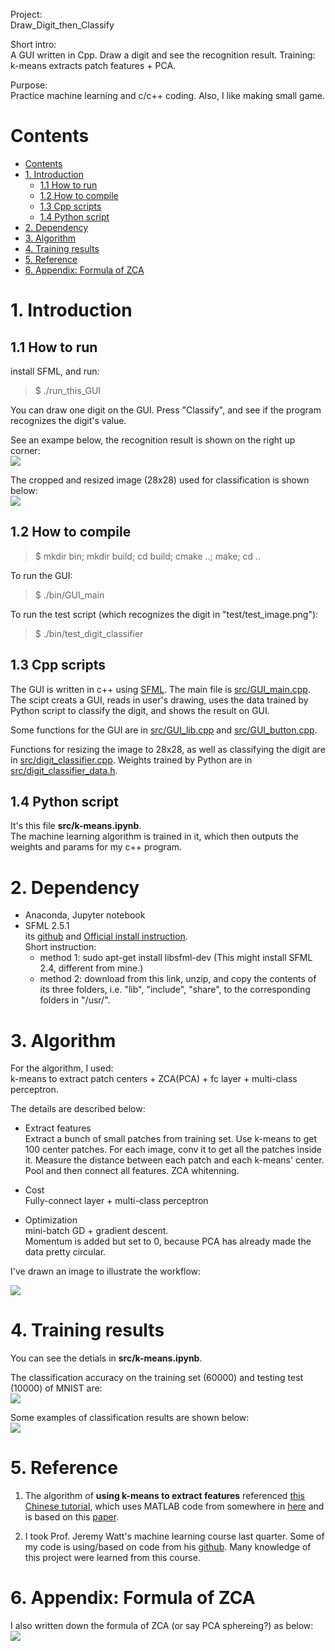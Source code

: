 
Project:   
Draw_Digit_then_Classify

Short intro:  
A GUI written in Cpp. Draw a digit and see the recognition result. Training: k-means extracts patch features + PCA.

Purpose:  
Practice machine learning and c/c++ coding. Also, I like making small game.

# Contents
- [Contents](#contents)
- [1. Introduction](#1-introduction)
  - [1.1 How to run](#11-how-to-run)
  - [1.2 How to compile](#12-how-to-compile)
  - [1.3 Cpp scripts](#13-cpp-scripts)
  - [1.4 Python script](#14-python-script)
- [2. Dependency](#2-dependency)
- [3. Algorithm](#3-algorithm)
- [4. Training results](#4-training-results)
- [5. Reference](#5-reference)
- [6. Appendix: Formula of ZCA](#6-appendix-formula-of-zca)

# 1. Introduction   
## 1.1 How to run
install SFML, and run:
> $ ./run_this_GUI

You can draw one digit on the GUI. Press "Classify", and see if the program recognizes the digit's value. 

See an exampe below, the recognition result is shown on the right up corner:   
![](test/test_image.png)

The cropped and resized image (28x28) used for classification is shown below:  
![](doc/test_image_resized.png)

## 1.2 How to compile  
> $ mkdir bin; mkdir build; cd build; cmake ..; make; cd ..

To run the GUI:  
> $ ./bin/GUI_main

To run the test script (which recognizes the digit in "test/test_image.png"):  
> $ ./bin/test_digit_classifier

## 1.3 Cpp scripts
The GUI is written in c++ using [SFML](https://www.sfml-dev.org/). The main file is [src/GUI_main.cpp](src/GUI_main.cpp).  
The scipt creats a GUI, reads in user's drawing, uses the data trained by Python script to classify the digit, and shows the result on GUI. 

Some functions for the GUI are in [src/GUI_lib.cpp](src/GUI_lib.cpp) and [src/GUI_button.cpp](src/GUI_button.cpp).

Functions for resizing the image to 28x28, as well as classifying the digit are in [src/digit_classifier.cpp](src/digit_classifier.cpp). Weights trained by Python are in [src/digit_classifier_data.h](src/digit_classifier_data.h).

## 1.4 Python script
It's this file **src/k-means.ipynb**.  
The machine learning algorithm is trained in it, which then outputs the weights and params for my c++ program.

# 2. Dependency
* Anaconda, Jupyter notebook
* SFML 2.5.1  
its [github](https://github.com/SFML/SFML) and [Official install instruction](https://www.sfml-dev.org/tutorials/2.5/start-linux.php).  
Short instruction:
  * method 1: sudo apt-get install libsfml-dev (This might install SFML 2.4, different from mine.)
  * method 2: download from this link, unzip, and copy the contents of its three folders, i.e. "lib", "include", "share", to the corresponding folders in "/usr/".
  

# 3. Algorithm

For the algorithm, I used:  
k-means to extract patch centers + ZCA(PCA) + fc layer + multi-class perceptron. 

The details are described below:

* Extract features  
Extract a bunch of small patches from training set. Use k-means to get 100 center patches. For each image, conv it to get all the patches inside it. Measure the distance between each patch and each k-means' center. Pool and then connect all features. ZCA whitenning. 

* Cost  
Fully-connect layer + multi-class perceptron

* Optimization  
mini-batch GD + gradient descent.  
Momentum is added but set to 0, because PCA has already made the data pretty circular.

I've drawn an image to illustrate the workflow:

![](doc/workflow.jpg)

# 4. Training results

You can see the detials in **src/k-means.ipynb**.  

The classification accuracy on the training set (60000) and testing test (10000) of MNIST are:   
![](doc/res_accuracy.png)

Some examples of classification results are shown below:  
![](doc/res_classification_examples.png)


# 5. Reference
1. The algorithm of **using k-means to extract features** referenced [this Chinese tutorial](https://www.cnblogs.com/tornadomeet/archive/2013/04/12/3016319.html), which uses MATLAB code
from somewhere in [here](http://web.eecs.umich.edu/~honglak/) and is based on this [paper](http://ai.stanford.edu/~ang/papers/aistats11-AnalysisSingleLayerUnsupervisedFeatureLearning.pdf).

2. I took Prof. Jeremy Watt's machine learning course last quarter. Some of my code is using/based on code from his [github](https://github.com/jermwatt/mlrefined/tree/gh-pages/blog_posts). Many knowledge of this project were learned from this course.

# 6. Appendix: Formula of ZCA
I also written down the formula of ZCA (or say PCA sphereing?) as below:  
![](doc/zca.jpg)
